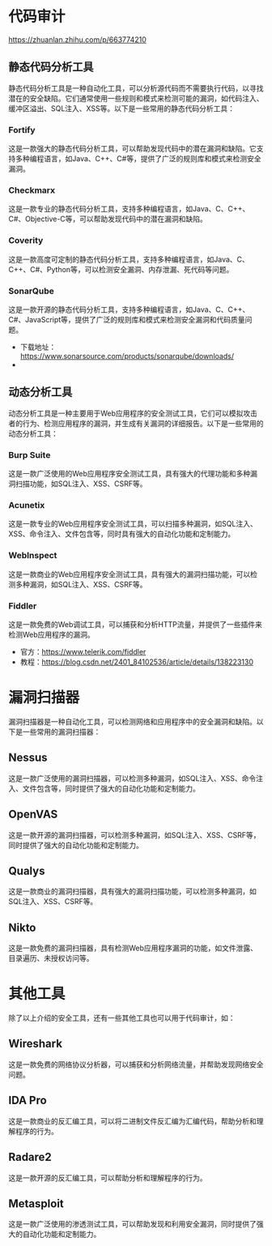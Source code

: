 
# 代码审计

https://zhuanlan.zhihu.com/p/663774210

## 静态代码分析工具

静态代码分析工具是一种自动化工具，可以分析源代码而不需要执行代码，以寻找潜在的安全缺陷。它们通常使用一些规则和模式来检测可能的漏洞，如代码注入、缓冲区溢出、SQL注入、XSS等。以下是一些常用的静态代码分析工具：

### Fortify
这是一款强大的静态代码分析工具，可以帮助发现代码中的潜在漏洞和缺陷。它支持多种编程语言，如Java、C++、C#等，提供了广泛的规则库和模式来检测安全漏洞。

### Checkmarx
这是一款专业的静态代码分析工具，支持多种编程语言，如Java、C、C++、C#、Objective-C等，可以帮助发现代码中的潜在漏洞和缺陷。

### Coverity
这是一款高度可定制的静态代码分析工具，支持多种编程语言，如Java、C、C++、C#、Python等，可以检测安全漏洞、内存泄漏、死代码等问题。

### SonarQube
这是一款开源的静态代码分析工具，支持多种编程语言，如Java、C、C++、C#、JavaScript等，提供了广泛的规则库和模式来检测安全漏洞和代码质量问题。
- 下载地址：https://www.sonarsource.com/products/sonarqube/downloads/
- 


## 动态分析工具

动态分析工具是一种主要用于Web应用程序的安全测试工具，它们可以模拟攻击者的行为、检测应用程序的漏洞，并生成有关漏洞的详细报告。以下是一些常用的动态分析工具：

### Burp Suite
这是一款广泛使用的Web应用程序安全测试工具，具有强大的代理功能和多种漏洞扫描功能，如SQL注入、XSS、CSRF等。

### Acunetix
这是一款专业的Web应用程序安全测试工具，可以扫描多种漏洞，如SQL注入、XSS、命令注入、文件包含等，同时具有强大的自动化功能和定制能力。

### WebInspect
这是一款商业的Web应用程序安全测试工具，具有强大的漏洞扫描功能，可以检测多种漏洞，如SQL注入、XSS、CSRF等。

### Fiddler
这是一款免费的Web调试工具，可以捕获和分析HTTP流量，并提供了一些插件来检测Web应用程序的漏洞。
- 官方：https://www.telerik.com/fiddler
- 教程：https://blog.csdn.net/2401_84102536/article/details/138223130

# 漏洞扫描器

漏洞扫描器是一种自动化工具，可以检测网络和应用程序中的安全漏洞和缺陷。以下是一些常用的漏洞扫描器：

## Nessus
这是一款广泛使用的漏洞扫描器，可以检测多种漏洞，如SQL注入、XSS、命令注入、文件包含等，同时提供了强大的自动化功能和定制能力。

## OpenVAS
这是一款开源的漏洞扫描器，可以检测多种漏洞，如SQL注入、XSS、CSRF等，同时提供了强大的自动化功能和定制能力。

## Qualys
这是一款商业的漏洞扫描器，具有强大的漏洞扫描功能，可以检测多种漏洞，如SQL注入、XSS、CSRF等。

## Nikto
这是一款免费的漏洞扫描器，具有检测Web应用程序漏洞的功能，如文件泄露、目录遍历、未授权访问等。

# 其他工具

除了以上介绍的安全工具，还有一些其他工具也可以用于代码审计，如：

## Wireshark
这是一款免费的网络协议分析器，可以捕获和分析网络流量，并帮助发现网络安全问题。

## IDA Pro
这是一款商业的反汇编工具，可以将二进制文件反汇编为汇编代码，帮助分析和理解程序的行为。

## Radare2
这是一款开源的反汇编工具，可以帮助分析和理解程序的行为。

## Metasploit
这是一款广泛使用的渗透测试工具，可以帮助发现和利用安全漏洞，同时提供了强大的自动化功能和定制能力。
